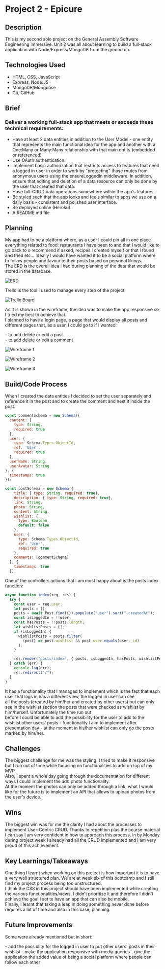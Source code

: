 # Project 2 - Epicure

## Description

<p>This is my second solo project on the General Assembly Software Engineering Immersive. Unit 2 was all about learning to build a full-stack application with Node/Express/MongoDB from the ground up.</p>

## Technologies Used

- HTML, CSS, JavaScript
- Express, Node.JS
- MongoDB/Mongoose
- Git, GitHub 

## Brief

### Deliver a working full-stack app that meets or exceeds these technical requirements:
-  Have at least 2 data entities in addition to the User Model - one entity that represents the main functional idea for the app and another with a One:Many or Many:Many relationship with that main entity (embedded or referenced)
- Use OAuth authentication.
- Implement basic authorization that restricts access to features that need a logged in user in order to work by "protecting" those routes from anonymous users using the ensureLoggedIn middleware. In addition, ensure that editing and deletion of a data resource can only be done by the user that created that data.
- Have full-CRUD data operations somewhere within the app's features.
- Be styled such that the app looks and feels similar to apps we use on a daily basis - consistent and polished user interface.
- Be deployed online (Heroku).
- A README.md file

## Planning

<p> My app had to be a platform where, as a user I could pin all in one place everything related to food: restaurants I have been to and that I would like to go back to o recommend if asked, recipes I created myself or that I found and tried etc… Ideally I would have wanted it to be a social platform where to follow people and favourite their posts based on personal likings.<br>
The ERD is the overall idea I had during planning of the data that would be stored in the database.</p>

![ERD](/public/images/README-photos/ERD.png "ERD")

<p>Trello is the tool I used to manage every step of the project</p>

![Trello Board](/public/images/README-photos/trello.png "Trello board")

<p>As it is shown in the wireframe, the idea was to make the app responsive so I tried my best to achieve that.<br>
I planned to have a login page, a page that would display all posts and different pages that, as a user, I could go to if I wanted:
</p>
- to add delete or edit a post<br>
- to add delete or edit a comment

![Wireframe 1](/public/images/README-photos/Wireframe-01.png "Wireframe 1")

![Wireframe 2](/public/images/README-photos/Wireframe-02.png "Wireframe 2")

![Wireframe 3](/public/images/README-photos/Wireframe-03.png "Wireframe 3")

## Build/Code Process

<p>When I created the data entities I decided to set the user separately and reference it in the post and to create the comment and nest it inside the post.</p>

```JavaScript
const commentSchema = new Schema({
  content: {
    type: String,
    required: true
  },
  user: {
    type: Schema.Types.ObjectId,
    ref: 'User',
    required: true
  },
  userName: String,
  userAvatar: String
}, {
  timestamps: true
});

const postSchema = new Schema({
    title: { type: String, required: true},
    description: { type: String, required: true},
    link: String,
    photo: String,
    content: String,
    wishlist: {
      type: Boolean,
      default: false
    },
    user: {
      type: Schema.Types.ObjectId,
      ref: 'User',
      required: true
    },
    comments: [commentSchema]
  }, {
    timestamps: true
  });
```
<p>One of the controllers actions that I am most happy about is the posts index function:</p>

```JavaScript
async function index(req, res) {
  try {
    const user = req.user;
    let posts = [];
    posts = await Post.find({}).populate("user").sort("-createdAt");
    const isLoggedIn = !!user;
    const hasPosts = !!posts.length;
    let wishlistPosts = [];
    if (isLoggedIn) {
      wishlistPosts = posts.filter(
        (post) => post.wishlist && post.user.equals(user._id)
      );
    }

    res.render("posts/index", { posts, isLoggedIn, hasPosts, wishlistPosts });
  } catch (err) {
    console.log(err);
    res.redirect("/");
  }
}
```
<p>It has a functionality that I managed to implement which is the fact that each user that logs in has a different view, the logged in user can see <br>
  all the posts (created by him/her and created by other users) but can only see in the wishlist section the posts that were checked as wishlist by him/herself. Unfortunately the time run out<br>
before I could be able to add the possibility for the user to add to the wishlist other users' posts - functionality I aim to implement after presentation day - at the moment in his/her wishlist can only go the posts marked by him/her.</p>

## Challenges
<p>The biggest challenge for me was the styling. I tried to make it responsive but I run out of time while focusing on functionalities to add on top of my MVP.<br>
Also, I spent a whole day going through the documentation for different ways I could implement the add photo functionality.<br>
At the moment the photos can only be added through a link, what I would like for the future is to implement an API that allows to upload photos from the user's device.</p>

## Wins
<p>The biggest win was for me the clarity I had about the processes to implement User-Centric CRUD. Thanks to repetition plus the course material I can say I am very confident in how to approach this process. In by Monday during project week I already had all the CRUD implemented and I am very proud of this achievement.</p>

## Key Learnings/Takeaways
<p>One thing I learnt when working on this project is how important it is to have a very well structured plan. We are at week six of this bootcamp and I still find my project process being too unstructured.<br>
I think the CSS in this project should have been implemented while creating the various functionalities/views, I didn't prioritize it and therefore I didn't achieve the goal I set to have an app that can also be mobile.<br>
Finally, I learnt that taking a leap in doing something never done before requires a lot of time and also in this case, planning.</p>

## Future Improvements
<p>Some were already mentioned but in short:</p>
- add the possiblity for the logged in user to put other users' posts in their wishlist
- make the application responsive with media queries
- give the application the added value of being a social platform where people can follow each other
